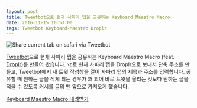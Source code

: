 ```yaml
---
layout: post
title: Tweetbot으로 현재 사파리 탭을 공유하는 Keyboard Maestro Macro
date: 2016-11-15 10:53:00
tags: Tweetbot Keyboard-Maestro Droplr
---
```

![Share current tab on safari via Tweetbot](http://dr.halryang.net/SqeA+)

[Tweetbot][9315-0001]으로 현재 사파리 탭을 공유하는 Keyboard Maestro Macro (feat. [Droplr][9315-0002])를 만들어 봤습니다. `⌥D`로 현재 사파리 탭을 Droplr으로 보내서 단축 주소를 만들고, Tweetbot에서 새 트윗 작성창을 열어 사파리 탭의 제목과 주소를 입력합니다. 공유할 때 원하는 글을 적게 되는 경우가 꽤 되어 바로 트윗을 올리는 것보다 원하는 글을 적을 수 있도록 커서를 글의 맨 앞으로 가져오게 했습니다.

[Keyboard Maestro Macro 내려받기](http://dr.halryang.net/rX6)

[9315-0001]: https://itunes.apple.com/us/app/tweetbot-for-twitter/id557168941?mt=12&uo=4&at=10l4tL&ct=searchlink
[9315-0002]: https://droplr.com/


<!-- Report:
(4:0:21): [](!mas Tweetbot) => https://itunes.apple.com/us/app/tweetbot-for-twitter/id557168941?mt=12&uo=4&at=10l4tL&ct=searchlink
(4:69:81): [](!s Droplr) => https://droplr.com/
(): Processed: 3 links, 0 errors.
-->
